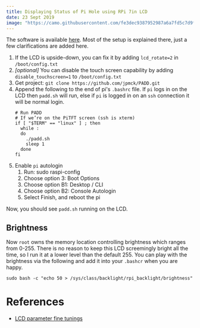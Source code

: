 ```yaml
---
title: Displaying Status of Pi Hole using RPi 7in LCD
date: 23 Sept 2019
image: "https://camo.githubusercontent.com/fe3dec9387952987a6a7fd5c7d9f7217a578737a/68747470733a2f2f6a706d636b2e636f6d2f696d672f626c6f672f706164642e706e67"
---
```


The software is available [here](https://github.com/jpmck/PADD). Most of the setup
is explained there, just a few clarifications are added here.

1. If the LCD is upside-down, you can fix it by adding `lcd_rotate=2` in `/boot/config.txt`
1. *[optional]* You can disable the touch screen capability by adding `disable_touchscreen=1` to `/boot/config.txt`
1. Get project: `git clone https://github.com/jpmck/PADD.git`
1. Append the following to the end of pi's `.bashrc` file. If `pi` logs in on the LCD
then `padd.sh` will run, else if `pi` is logged in on an `ssh` connection it will be
normal login.
    ```
    # Run PADD
    # If we’re on the PiTFT screen (ssh is xterm)
    if [ "$TERM" == "linux" ] ; then
      while :
      do
        ./padd.sh
        sleep 1
      done
    fi
    ```
1. Enable `pi` autologin
    1. Run: sudo raspi-config
    1. Choose option 3: Boot Options
    1. Choose option B1: Desktop / CLI
    1. Choose option B2: Console Autologin
    1. Select Finish, and reboot the pi

Now, you should see `padd.sh` running on the LCD.

## Brightness

Now `root` owns the memory location controlling brightness which ranges from 0-255.
There is no reason to keep this LCD screemingly bright all the time, so I run it at
a lower level than the default 255. You can play with the brightness via the following
and add it into your `.bashcr` when you are happy.

```
sudo bash -c "echo 50 > /sys/class/backlight/rpi_backlight/brightness"
```

# References

- [LCD parameter fine tunings](https://www.balena.io/blog/add-a-display-to-your-pi-hole-for-monitoring-and-stats/)
